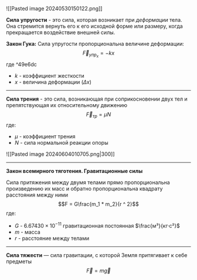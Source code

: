 ![[Pasted image 20240530150122.png]]

**Сила упругости** - это сила, которая возникает при *деформации* тела. Она стремится вернуть его к его исходной форме или размеру, когда прекращается воздействие внешней силы.

**Закон Гука:** 
Cила упругости пропорциональна величине деформации:$$\vec{F}_{упр_{x}} = -kx$$где  ^49e6dc
- $k$ - коэффициент жесткости
- $x$ - величина деформации ($\Delta{x}$)

---
**Сила трения** - это сила, возникающая при соприкосновении двух тел и препятствующая их относительному движению
$$\vec{F}_{тр} = \mu{N}$$
где:
- $\mu$ - коэффициент трения
- $N$ - сила нормальной реакции опоры

![[Pasted image 20240604010705.png|300]]

---
**Закон всемирного тяготения. Гравитационные силы**

Сила притяжения между двумя телами прямо пропорциональна произведению их масс и обратно пропорциональна квадрату расстояния между ними
$$F = G\frac{m_1 * m_2}{r ^ 2}$$где:
- $G$ - $6.67430×10^{-11}$ гравитационная постоянная $\frac{м³}{кг·с²}$
- $m$ - масса
- $r$ - расстояние между телами

---
**Сила тяжести** — сила гравитации, с которой Земля притягивает к себе предметы
$$\vec{F} = m\vec{g}$$


